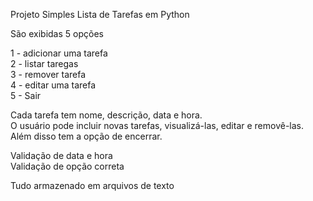 Projeto Simples Lista de Tarefas em Python <p>

São exibidas 5 opções <p>

1 - adicionar uma tarefa </br>
2 - listar taregas </br>
3 - remover tarefa </br>
4 - editar uma tarefa </br>
5 - Sair <p>

Cada tarefa tem nome, descrição, data e hora. </br>
O usuário pode incluir novas tarefas, visualizá-las, editar e removê-las.</br>
Além disso tem a opção de encerrar.<p>

Validação de data e hora </br>
Validação de opção correta<p>

Tudo armazenado em arquivos de texto
